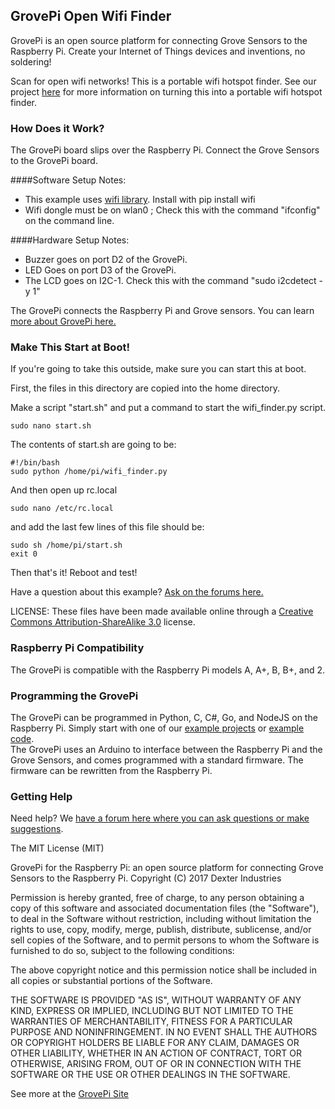 ## **GrovePi Open Wifi Finder**

GrovePi is an open source platform for connecting Grove Sensors to the Raspberry Pi.  Create your Internet of Things devices and inventions, no soldering!

Scan for open wifi networks!  This is a portable wifi hotspot finder.  See our project [here](http://www.dexterindustries.com/GrovePi) for more information on turning this into a portable wifi hotspot finder.

### How Does it Work?
The GrovePi board slips over the Raspberry Pi.  Connect the Grove Sensors to the GrovePi board.  

####Software Setup Notes:
  * This example uses [wifi library](https://wifi.readthedocs.org/en/latest/wifi_command.html).  Install with pip install wifi
  * Wifi dongle must be on wlan0 ; Check this with the command "ifconfig" on the command line.

####Hardware Setup Notes:
  * Buzzer goes on port D2 of the GrovePi.
  * LED Goes on port D3 of the GrovePi.
  * The LCD goes on I2C-1.  Check this with the command "sudo i2cdetect -y 1"

The GrovePi connects the Raspberry Pi and Grove sensors.  You can learn [more about GrovePi here.](http://www.dexterindustries.com/GrovePi)

### Make This Start at Boot!
If you're going to take this outside, make sure you can start this at boot.  
 
First, the files in this directory are copied into the home directory.
 
Make a script "start.sh" and put a command to start the wifi_finder.py script.
 
```
sudo nano start.sh
```
 
The contents of start.sh are going to be:
 
```
#!/bin/bash
sudo python /home/pi/wifi_finder.py
```

And then open up rc.local

```
sudo nano /etc/rc.local
```

and add the last few lines of this file should be:

```
sudo sh /home/pi/start.sh
exit 0
```

Then that's it!  Reboot and test!
 
Have a question about this example?  [Ask on the forums here.](http://forum.dexterindustries.com/c/grovepi)

LICENSE: 
These files have been made available online through a [Creative Commons Attribution-ShareAlike 3.0](http://creativecommons.org/licenses/by-sa/3.0/) license.


### Raspberry Pi Compatibility
The GrovePi is compatible with the Raspberry Pi models A, A+, B, B+, and 2.

### Programming the GrovePi
The GrovePi can be programmed in Python, C, C#, Go, and NodeJS on the Raspberry Pi.  Simply start with one of our [example projects](http://www.dexterindustries.com/GrovePi/projects-for-the-raspberry-pi/) or [example code](https://github.com/DexterInd/GrovePi/tree/master/Software).  
The GrovePi uses an Arduino to interface between the Raspberry Pi and the Grove Sensors, and comes programmed with a standard firmware.  The firmware can be rewritten from the Raspberry Pi.  

### Getting Help
Need help? We [have a forum here where you can ask questions or make suggestions](http://www.dexterindustries.com/GrovePi/projects-for-the-raspberry-pi/).

The MIT License (MIT)

GrovePi for the Raspberry Pi: an open source platform for connecting Grove Sensors to the Raspberry Pi.
Copyright (C) 2017  Dexter Industries

Permission is hereby granted, free of charge, to any person obtaining a copy
of this software and associated documentation files (the "Software"), to deal
in the Software without restriction, including without limitation the rights
to use, copy, modify, merge, publish, distribute, sublicense, and/or sell
copies of the Software, and to permit persons to whom the Software is
furnished to do so, subject to the following conditions:

The above copyright notice and this permission notice shall be included in
all copies or substantial portions of the Software.

THE SOFTWARE IS PROVIDED "AS IS", WITHOUT WARRANTY OF ANY KIND, EXPRESS OR
IMPLIED, INCLUDING BUT NOT LIMITED TO THE WARRANTIES OF MERCHANTABILITY,
FITNESS FOR A PARTICULAR PURPOSE AND NONINFRINGEMENT. IN NO EVENT SHALL THE
AUTHORS OR COPYRIGHT HOLDERS BE LIABLE FOR ANY CLAIM, DAMAGES OR OTHER
LIABILITY, WHETHER IN AN ACTION OF CONTRACT, TORT OR OTHERWISE, ARISING FROM,
OUT OF OR IN CONNECTION WITH THE SOFTWARE OR THE USE OR OTHER DEALINGS IN
THE SOFTWARE.


See more at the [GrovePi Site](http://dexterindustries.com/GrovePi/)
